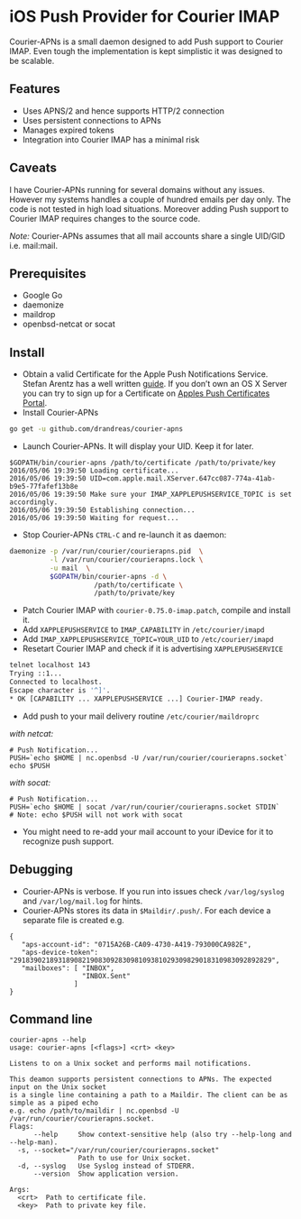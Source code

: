 # iOS Push Provider for Courier IMAP
Courier-APNs is a small daemon designed to add Push support to Courier IMAP. Even tough 
the implementation is kept simplistic it was designed to be scalable. 

## Features
 - Uses APNS/2 and hence supports HTTP/2 connection
 - Uses persistent connections to APNs
 - Manages expired tokens
 - Integration into Courier IMAP has a minimal risk

## Caveats
I have Courier-APNs running for several domains without any issues. However my systems
handles a couple of hundred emails per day only. The code is not tested in high load situations.
Moreover adding Push support to Courier IMAP requires changes to the source code.

_Note:_ Courier-APNs assumes that all mail accounts share a single UID/GID i.e. mail:mail.

## Prerequisites
 - Google Go
 - daemonize
 - maildrop
 - openbsd-netcat or socat

## Install 
- Obtain a valid Certificate for the Apple Push Notifications Service.
  Stefan Arentz has a well written [guide](https://github.com/st3fan/dovecot-xaps-daemon).
  If you don’t own an OS X Server you can try to sign up for a Certificate on 
  [Apples Push Certificates Portal](https://identity.apple.com).
- Install Courier-APNs
```sh
go get -u github.com/drandreas/courier-apns
```
- Launch Courier-APNs. It will display your UID. Keep it for later.
```
$GOPATH/bin/courier-apns /path/to/certificate /path/to/private/key
2016/05/06 19:39:50 Loading certificate...
2016/05/06 19:39:50 UID=com.apple.mail.XServer.647cc087-774a-41ab-b9e5-77fafef13b8e
2016/05/06 19:39:50 Make sure your IMAP_XAPPLEPUSHSERVICE_TOPIC is set accordingly.
2016/05/06 19:39:50 Establishing connection...
2016/05/06 19:39:50 Waiting for request...
```
- Stop Courier-APNs `CTRL-C` and re-launch it as daemon:
```sh
daemonize -p /var/run/courier/courierapns.pid  \
          -l /var/run/courier/courierapns.lock \
          -u mail  \
          $GOPATH/bin/courier-apns -d \
                     /path/to/certificate \
                     /path/to/private/key
```
- Patch Courier IMAP with `courier-0.75.0-imap.patch`, compile and install it.
- Add `XAPPLEPUSHSERVICE` to `IMAP_CAPABILITY` in `/etc/courier/imapd`
- Add `IMAP_XAPPLEPUSHSERVICE_TOPIC=YOUR_UID` to `/etc/courier/imapd`
- Resetart Courier IMAP and check if it is advertising `XAPPLEPUSHSERVICE`
```sh
telnet localhost 143
Trying ::1...
Connected to localhost.
Escape character is '^]'.
* OK [CAPABILITY ... XAPPLEPUSHSERVICE ...] Courier-IMAP ready.
```
- Add push to your mail delivery routine `/etc/courier/maildroprc`

_with netcat:_
```
# Push Notification...
PUSH=`echo $HOME | nc.openbsd -U /var/run/courier/courierapns.socket`
echo $PUSH
```

_with socat:_
```
# Push Notification...
PUSH=`echo $HOME | socat /var/run/courier/courierapns.socket STDIN`
# Note: echo $PUSH will not work with socat
```
- You might need to re-add your mail account to your iDevice for it to recognize push support.

## Debugging
- Courier-APNs is verbose. If you run into issues check `/var/log/syslog` and `/var/log/mail.log` for hints.
- Courier-APNs stores its data in `$Maildir/.push/`. For each device a separate file is created e.g.
```
{
   "aps-account-id": "0715A26B-CA09-4730-A419-793000CA982E", 
   "aps-device-token": "2918390218931890821908309283098109381029309829018310983092892829", 
   "mailboxes": [ "INBOX", 
                  "INBOX.Sent"
                ]
}
```

## Command line
```
courier-apns --help
usage: courier-apns [<flags>] <crt> <key>

Listens to on a Unix socket and performs mail notifications.

This deamon supports persistent connections to APNs. The expected input on the Unix socket
is a single line containing a path to a Maildir. The client can be as simple as a piped echo
e.g. echo /path/to/maildir | nc.openbsd -U /var/run/courier/courierapns.socket.
Flags:
      --help     Show context-sensitive help (also try --help-long and --help-man).
  -s, --socket="/var/run/courier/courierapns.socket"
                 Path to use for Unix socket.
  -d, --syslog   Use Syslog instead of STDERR.
      --version  Show application version.

Args:
  <crt>  Path to certificate file.
  <key>  Path to private key file.
```